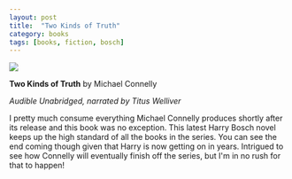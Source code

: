 ```yaml
---
layout: post
title:  "Two Kinds of Truth"
category: books
tags: [books, fiction, bosch]
---
```


<a target="_blank"  href="https://www.amazon.com/gp/product/B071FJF4S4/ref=as_li_tl?ie=UTF8&camp=1789&creative=9325&creativeASIN=B071FJF4S4&linkCode=as2&tag=42models-20&linkId=367126db429f537842eee6fad83f3fdf"><img border="0" src="//ws-na.amazon-adsystem.com/widgets/q?_encoding=UTF8&MarketPlace=US&ASIN=B071FJF4S4&ServiceVersion=20070822&ID=AsinImage&WS=1&Format=_SL160_&tag=42models-20" ></a><img src="//ir-na.amazon-adsystem.com/e/ir?t=42models-20&l=am2&o=1&a=B071FJF4S4" width="1" height="1" border="0" alt="" style="border:none !important; margin:0px !important;" />

**Two Kinds of Truth** by Michael Connelly

*Audible Unabridged, narrated by Titus Welliver*

I pretty much consume everything Michael Connelly produces shortly after its release and this book was no exception. This latest Harry Bosch novel keeps up the high standard of all the books in the series. You can see the end coming though given that Harry is now getting on in years. Intrigued to see how Connelly will eventually finish off the series, but I'm in no rush for that to happen!